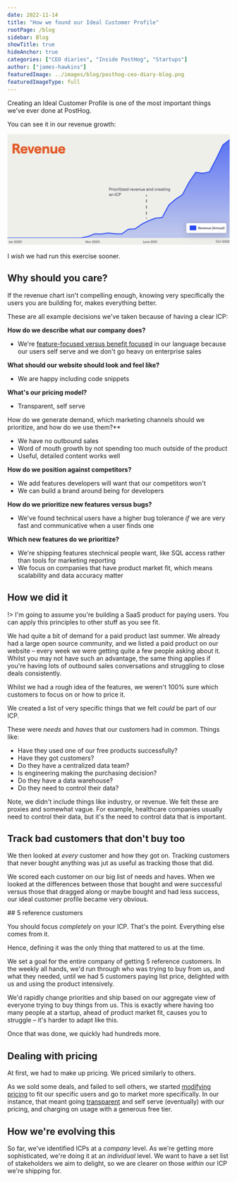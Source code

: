 ```yaml
---
date: 2022-11-14
title: "How we found our Ideal Customer Profile"
rootPage: /blog
sidebar: Blog
showTitle: true
hideAnchor: true
categories: ["CEO diaries", "Inside PostHog", "Startups"]
author: ["james-hawkins"]
featuredImage: ../images/blog/posthog-ceo-diary-blog.png
featuredImageType: full
---
```


Creating an Ideal Customer Profile is one of the most important things we've ever done at PostHog.

You can see it in our revenue growth:

![A graph showing revenue growth which increased way faster after we created an ideal customer profile](../images/revenue-growth.jpg)

I _wish_ we had run this exercise sooner.

## Why should you care?

If the revenue chart isn't compelling enough, knowing very specifically the users you are building for, makes everything better.

These are all example decisions we've taken because of having a clear ICP:

**How do we describe what our company does?**
- We're [feature-focused versus benefit focused](/blog/features-sell) in our language because our users self serve and we don't go heavy on enterprise sales

**What should our website should look and feel like?**
- We are happy including code snippets

**What's our pricing model?**
- Transparent, self serve

How do we generate demand, which marketing channels should we prioritize, and how do we use them?**
- We have no outbound sales
- Word of mouth growth by not spending too much outside of the product
- Useful, detailed content works well

**How do we position against competitors?**
- We add features developers will want that our competitors won't
- We can build a brand around being for developers

**How do we prioritize new features versus bugs?**
- We've found technical users have a higher bug tolerance _if_ we are very fast and communicative when a user finds one

**Which new features do we prioritize?**
- We're shipping features stechnical people want, like SQL access rather than tools for marketing reporting
- We focus on companies that have product market fit, which means scalability and data accuracy matter

## How we did it

!> I'm going to assume you're building a SaaS product for paying users. You can apply this principles to other stuff as you see fit.

We had quite a bit of demand for a paid product last summer. We already had a large open source community, and we listed a paid product on our website – every week we were getting quite a few people asking about it. Whilst you may not have such an advantage, the same thing applies if you're having lots of outbound sales conversations and struggling to close deals consistently.

Whilst we had a rough idea of the features, we weren't 100% sure which customers to focus on or how to price it. 

We created a list of very specific things that we felt _could_ be part of our ICP.

These were _needs_ and _haves_ that our customers had in common. Things like:

* Have they used one of our free products successfully?
* Have they got customers?
* Do they have a centralized data team?
* Is engineering making the purchasing decision?
* Do they have a data warehouse?
* Do they need to control their data?

Note, we didn't include things like industry, or revenue. We felt these are proxies and somewhat vague. For example, healthcare companies usually need to control their data, but it's the need to control data that is important.

## Track bad customers that don't buy too

We then looked at _every_ customer and how they got on. Tracking customers that never bought anything was jut as useful as tracking those that did.

We scored each customer on our big list of needs and haves. When we looked at the differences between those that bought and were successful versus those that dragged along or maybe bought and had less success, our ideal customer profile became very obvious.

## 5 reference customers

You should focus _completely_ on your ICP. That's the point. Everything else comes from it.

Hence, defining it was the only thing that mattered to us at the time.

We set a goal for the entire company of getting 5 reference customers. In the weekly all hands, we'd run through who was trying to buy from us, and what they needed, until we had 5 customers paying list price, delighted with us and using the product intensively. 

We'd rapidly change priorities and ship based on our aggregate view of everyone trying to buy things from us. This is exactly where having too many people at a startup, ahead of product market fit, causes you to struggle – it's harder to adapt like this.

Once that was done, we quickly had hundreds more.

## Dealing with pricing

At first, we had to make up pricing. We priced similarly to others.

As we sold some deals, and failed to sell others, we started [modifying pricing](pricing-lessons) to fit our specific users and go to market more specifically. In our instance, that meant going [transparent](transparent-enterprise-pricing) and self serve (eventually) with our pricing, and charging on usage with a generous free tier.

## How we're evolving this

So far, we've identified ICPs at a _company_ level. As we're getting more sophisticated, we're doing it at an _individual_ level. We want to have a set list of stakeholders we aim to delight, so we are clearer on those _within_ our ICP we're shipping for.
